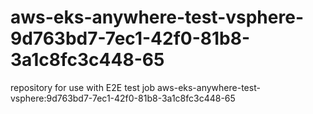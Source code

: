 # aws-eks-anywhere-test-vsphere-9d763bd7-7ec1-42f0-81b8-3a1c8fc3c448-65
repository for use with E2E test job aws-eks-anywhere-test-vsphere:9d763bd7-7ec1-42f0-81b8-3a1c8fc3c448-65
